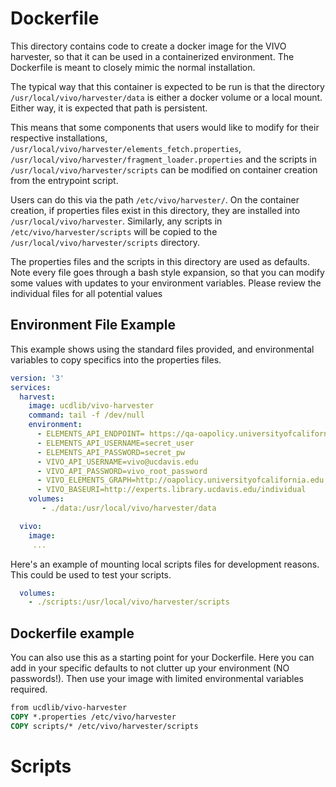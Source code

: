 # Dockerfile

This directory contains code to create a docker image for the VIVO harvester, so
that it can be used in a containerized environment. The Dockerfile is meant to
closely mimic the normal installation.

The typical way that this container is expected to be run is that the directory
`/usr/local/vivo/harvester/data` is either a docker volume or a local mount.  Either
way, it is expected that path is persistent.

This means that some components that users would like to modify for their
respective installations, `/usr/local/vivo/harvester/elements_fetch.properties`,
`/usr/local/vivo/harvester/fragment_loader.properties` and the scripts in
`/usr/local/vivo/harvester/scripts` can be modified on container creation from
the entrypoint script.

Users can do this via the path `/etc/vivo/harvester/`. On the container
creation, if properties files exist in this directory, they are installed into
`/usr/local/vivo/harvester`.  Similarly, any scripts in
`/etc/vivo/harvester/scripts` will be copied to the
`/usr/local/vivo/harvester/scripts` directory.

The properties files and the scripts in this directory are used as defaults.
Note every file goes through a bash style expansion, so that you can modify some
values with updates to your environment variables.  Please review the
individual files for all potential values

## Environment File Example

This example shows using the standard files provided, and environmental
variables to copy specifics into the properties files.

``` yaml
version: '3'
services:
  harvest:
    image: ucdlib/vivo-harvester
    command: tail -f /dev/null
    environment:
      - ELEMENTS_API_ENDPOINT= https://qa-oapolicy.universityofcalifornia.edu:8002/elements-secure-api/v5.5
      - ELEMENTS_API_USERNAME=secret_user
      - ELEMENTS_API_PASSWORD=secret_pw
      - VIVO_API_USERNAME=vivo@ucdavis.edu
      - VIVO_API_PASSWORD=vivo_root_password
      - VIVO_ELEMENTS_GRAPH=http://oapolicy.universityofcalifornia.edu
      - VIVO_BASEURI=http://experts.library.ucdavis.edu/individual
    volumes:
       - ./data:/usr/local/vivo/harvester/data

  vivo:
    image:
     ...
```

Here's an example of mounting local scripts files for development reasons.  This
could be used to test your scripts.

``` yaml
  volumes:
    - ./scripts:/usr/local/vivo/harvester/scripts
```

## Dockerfile example

You can also use this as a starting point for your Dockerfile.  Here you can add
in your specific defaults to not clutter up your environment (NO passwords!).
Then use your image with limited environmental variables required.

``` Dockerfile
from ucdlib/vivo-harvester
COPY *.properties /etc/vivo/harvester
COPY scripts/* /etc/vivo/harvester/scripts
```

# Scripts
